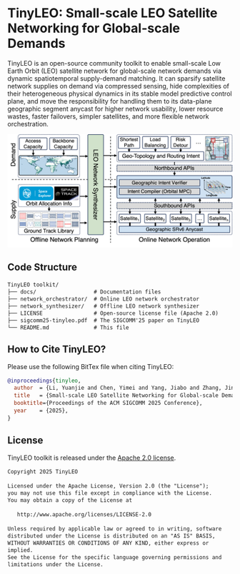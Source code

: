 # TinyLEO: Small-scale LEO Satellite Networking for Global-scale Demands

TinyLEO is an open-source community toolkit to enable small-scale Low Earth Orbit (LEO) satellite network for global-scale network demands via dynamic spatiotemporal supply-demand matching. It can sparsify satellite network supplies on demand via compressed sensing, hide complexities of their heterogeneous physical dynamics in its stable model predictive control plane, and move the responsibility for handling them to its data-plane geographic segment anycast for higher network usability, lower resource wastes, faster failovers, simpler satellites, and more flexible network orchestration.

<div align=center>
<img src="docs/toolkit.png" width="800px"/>
</div>

## Code Structure 

```plaintext
TinyLEO toolkit/
├── docs/                  # Documentation files
├── network_orchestrator/  # Online LEO network orchestrator
├── network_synthesizer/   # Offline LEO network synthesizer
├── LICENSE                # Open-source license file (Apache 2.0)
├── sigcomm25-tinyleo.pdf  # The SIGCOMM'25 paper on TinyLEO
└── README.md              # This file
```

<!--## Overview

Our TinyLEO toolkit consists of two core components:

### [Offline LEO Network Synthesizer](network_synthesizer)

This module implements TinyLEO’s demand-driven LEO network synthesizer.  
For detailed usage and documentation, see the [README](network_synthesizer/README.md).

<div align=center>
<img src="docs/synthesizer_overview.png" width="400px" />
</div>

### [Online LEO Network orchestrator](network_orchestrator/)

This module comprises a series of control-plane and data-plane tools, including

- (1) Geographic northbound API
- (2) Orbital model predictive controller
- (3) Southbound API
- (4) Geo-segment anycast
  
For detailed usage and documentation, see the [README](network_orchestrator/README.md)

<div align=center>
<img src="docs/orchestrator_overview.png" width="400px" />
</div>


-->

## How to Cite TinyLEO?

Please use the following BitTex file when citing TinyLEO:

```bibtex
@inproceedings{tinyleo,
  author  = {Li, Yuanjie and Chen, Yimei and Yang, Jiabo and Zhang, Jinyao and Sun, Bowen and Liu, Lixin and Li, Hewu and Wu, Jianping and Lai, Zeqi and Wu, Qian and Liu, Jun},
  title   = {Small-scale LEO Satellite Networking for Global-scale Demands},
  booktitle={Proceedings of the ACM SIGCOMM 2025 Conference},
  year    = {2025},
}
```

## License

TinyLEO toolkit is released under the [Apache 2.0 license](LICENSE).

```
Copyright 2025 TinyLEO

Licensed under the Apache License, Version 2.0 (the "License");
you may not use this file except in compliance with the License. 
You may obtain a copy of the License at

   http://www.apache.org/licenses/LICENSE-2.0

Unless required by applicable law or agreed to in writing, software
distributed under the License is distributed on an "AS IS" BASIS,
WITHOUT WARRANTIES OR CONDITIONS OF ANY KIND, either express or implied.
See the License for the specific language governing permissions and
limitations under the License.

```
